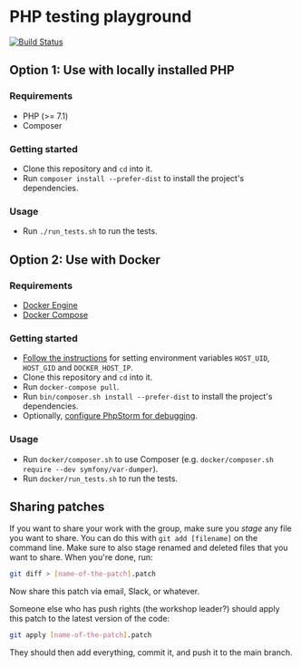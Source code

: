 # PHP testing playground

[![Build Status](https://travis-ci.org/matthiasnoback/testing-playground.svg?branch=master)](https://travis-ci.org/matthiasnoback/testing-playground)

## Option 1: Use with locally installed PHP

### Requirements

- PHP (>= 7.1)
- Composer

### Getting started

- Clone this repository and `cd` into it.
- Run `composer install --prefer-dist` to install the project's dependencies.

### Usage

- Run `./run_tests.sh` to run the tests.

## Option 2: Use with Docker

### Requirements

- [Docker Engine](https://docs.docker.com/engine/installation/)
- [Docker Compose](https://docs.docker.com/compose/install/)

### Getting started

- [Follow the instructions](https://github.com/matthiasnoback/php-workshop-tools/blob/master/README.md) for setting environment variables `HOST_UID`, `HOST_GID` and `DOCKER_HOST_IP`.
- Clone this repository and `cd` into it.
- Run `docker-compose pull`.
- Run `bin/composer.sh install --prefer-dist` to install the project's dependencies.
- Optionally, [configure PhpStorm for debugging](https://github.com/matthiasnoback/php-workshop-tools/blob/master/README.md).

### Usage

- Run `docker/composer.sh` to use Composer (e.g. `docker/composer.sh require --dev symfony/var-dumper`).
- Run `docker/run_tests.sh` to run the tests.

## Sharing patches

If you want to share your work with the group, make sure you _stage_ any file you want to share. You can do this with `git add [filename]` on the command line. Make sure to also stage renamed and deleted files that you want to share. When you're done, run:

```bash
git diff > [name-of-the-patch].patch
```

Now share this patch via email, Slack, or whatever.

Someone else who has push rights (the workshop leader?) should apply this patch to the latest version of the code:

```bash
git apply [name-of-the-patch].patch
```

They should then add everything, commit it, and push it to the main branch.
